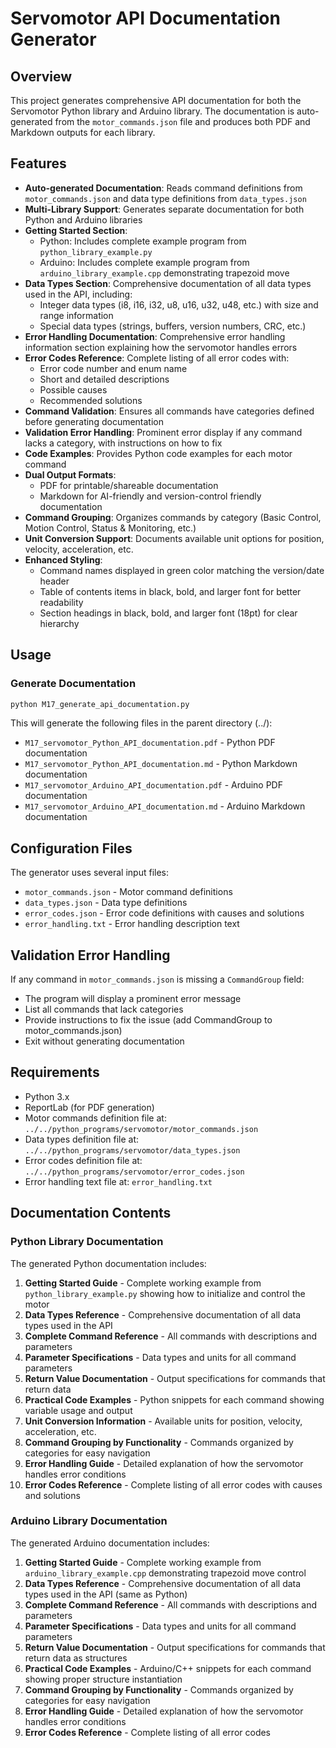 # Servomotor API Documentation Generator

## Overview
This project generates comprehensive API documentation for both the Servomotor Python library and Arduino library. The documentation is auto-generated from the `motor_commands.json` file and produces both PDF and Markdown outputs for each library.

## Features
- **Auto-generated Documentation**: Reads command definitions from `motor_commands.json` and data type definitions from `data_types.json`
- **Multi-Library Support**: Generates separate documentation for both Python and Arduino libraries
- **Getting Started Section**:
  - Python: Includes complete example program from `python_library_example.py`
  - Arduino: Includes complete example program from `arduino_library_example.cpp` demonstrating trapezoid move
- **Data Types Section**: Comprehensive documentation of all data types used in the API, including:
  - Integer data types (i8, i16, i32, u8, u16, u32, u48, etc.) with size and range information
  - Special data types (strings, buffers, version numbers, CRC, etc.)
- **Error Handling Documentation**: Comprehensive error handling information section explaining how the servomotor handles errors
- **Error Codes Reference**: Complete listing of all error codes with:
  - Error code number and enum name
  - Short and detailed descriptions
  - Possible causes
  - Recommended solutions
- **Command Validation**: Ensures all commands have categories defined before generating documentation
- **Validation Error Handling**: Prominent error display if any command lacks a category, with instructions on how to fix
- **Code Examples**: Provides Python code examples for each motor command
- **Dual Output Formats**:
  - PDF for printable/shareable documentation
  - Markdown for AI-friendly and version-control friendly documentation
- **Command Grouping**: Organizes commands by category (Basic Control, Motion Control, Status & Monitoring, etc.)
- **Unit Conversion Support**: Documents available unit options for position, velocity, acceleration, etc.
- **Enhanced Styling**:
  - Command names displayed in green color matching the version/date header
  - Table of contents items in black, bold, and larger font for better readability
  - Section headings in black, bold, and larger font (18pt) for clear hierarchy

## Usage

### Generate Documentation
```bash
python M17_generate_api_documentation.py
```

This will generate the following files in the parent directory (../):
- `M17_servomotor_Python_API_documentation.pdf` - Python PDF documentation
- `M17_servomotor_Python_API_documentation.md` - Python Markdown documentation
- `M17_servomotor_Arduino_API_documentation.pdf` - Arduino PDF documentation
- `M17_servomotor_Arduino_API_documentation.md` - Arduino Markdown documentation

## Configuration Files

The generator uses several input files:
- `motor_commands.json` - Motor command definitions
- `data_types.json` - Data type definitions
- `error_codes.json` - Error code definitions with causes and solutions
- `error_handling.txt` - Error handling description text

## Validation Error Handling
If any command in `motor_commands.json` is missing a `CommandGroup` field:
- The program will display a prominent error message
- List all commands that lack categories
- Provide instructions to fix the issue (add CommandGroup to motor_commands.json)
- Exit without generating documentation

## Requirements
- Python 3.x
- ReportLab (for PDF generation)
- Motor commands definition file at: `../../python_programs/servomotor/motor_commands.json`
- Data types definition file at: `../../python_programs/servomotor/data_types.json`
- Error codes definition file at: `../../python_programs/servomotor/error_codes.json`
- Error handling text file at: `error_handling.txt`

## Documentation Contents

### Python Library Documentation
The generated Python documentation includes:
1. **Getting Started Guide** - Complete working example from `python_library_example.py` showing how to initialize and control the motor
2. **Data Types Reference** - Comprehensive documentation of all data types used in the API
3. **Complete Command Reference** - All commands with descriptions and parameters
4. **Parameter Specifications** - Data types and units for all command parameters
5. **Return Value Documentation** - Output specifications for commands that return data
6. **Practical Code Examples** - Python snippets for each command showing variable usage and output
7. **Unit Conversion Information** - Available units for position, velocity, acceleration, etc.
8. **Command Grouping by Functionality** - Commands organized by categories for easy navigation
9. **Error Handling Guide** - Detailed explanation of how the servomotor handles error conditions
10. **Error Codes Reference** - Complete listing of all error codes with causes and solutions

### Arduino Library Documentation
The generated Arduino documentation includes:
1. **Getting Started Guide** - Complete working example from `arduino_library_example.cpp` demonstrating trapezoid move control
2. **Data Types Reference** - Comprehensive documentation of all data types used in the API (same as Python)
3. **Complete Command Reference** - All commands with descriptions and parameters
4. **Parameter Specifications** - Data types and units for all command parameters
5. **Return Value Documentation** - Output specifications for commands that return data as structures
6. **Practical Code Examples** - Arduino/C++ snippets for each command showing proper structure instantiation
7. **Command Grouping by Functionality** - Commands organized by categories for easy navigation
8. **Error Handling Guide** - Detailed explanation of how the servomotor handles error conditions
9. **Error Codes Reference** - Complete listing of all error codes
